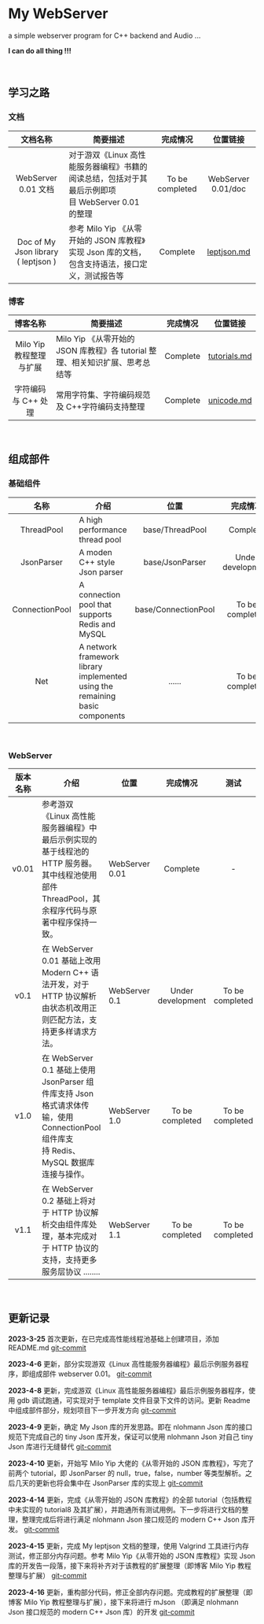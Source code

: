 # My WebServer

a simple webserver program for C++ backend and Audio ...

**I can do all thing !!!**

&nbsp;

## 学习之路

### 文档

|              文档名称              | 简要描述                                                                                          |    完成情况    |                         位置链接                         |
| :---------------------------------: | ------------------------------------------------------------------------------------------------- | :-------------: | :------------------------------------------------------: |
|         WebServer 0.01 文档         | 对于游双《Linux 高性能服务器编程》书籍的阅读总结，包括对于其最后示例即项目 WebServer 0.01 的整理 | To be completed |                    WebServer 0.01/doc                    |
| Doc of My Json library ( leptjson ) | 参考 Milo Yip 《从零开始的 JSON 库教程》实现 Json 库的文档，包含支持语法，接口定义，测试报告等    |    Complete    | [leptjson.md](src/base/JsonParser/leptjson/doc/leptjson.md) |

### 博客

|        博客名称        | 简要描述                                                                      | 完成情况 |                          位置链接                          |
| :---------------------: | ----------------------------------------------------------------------------- | :------: | :--------------------------------------------------------: |
| Milo Yip 教程整理与扩展 | Milo Yip 《从零开始的 JSON 库教程》各 tutorial 整理、相关知识扩展、思考总结等 | Complete | [tutorials.md](src/base/JsonParser/leptjson/doc/tutorials.md) |
|   字符编码与 C++ 处理   | 常用字符集、字符编码规范及 C++字符编码支持整理                                | Complete |        [unicode.md](mind/character-coding/unicode.md)        |

&nbsp;

## 组成部件

### 基础组件

|      名称      | 介绍                                                                         |        位置        |     完成情况     |       测试       |                       仓库位置                       |
| :------------: | ---------------------------------------------------------------------------- | :-----------------: | :---------------: | :---------------: | :--------------------------------------------------: |
|   ThreadPool   | A high performance thread pool                                               |   base/ThreadPool   |     Complete     |  To be completed  | [ThreadPool](https://github.com/lovelydayss/ThreadPool) |
|   JsonParser   | A moden C++ style Json parser                                              |   base/JsonParser   | Under development | Under development |                       not yet                       |
| ConnectionPool | A connection pool that supports Redis and MySQL                              | base/ConnectionPool |  To be completed  |  To be completed  |                       not yet                       |
|      Net      | A network framework library implemented using the remaining basic components |       ......       |  To be completed  |  To be completed  |                       not yet                       |

&nbsp;

### WebServer

| 版本名称 | 介绍                                                                                                                                           | 位置           |     完成情况     |      测试      |
| :------: | ---------------------------------------------------------------------------------------------------------------------------------------------- | -------------- | :---------------: | :-------------: |
|  v0.01  | 参考游双《Linux 高性能服务器编程》中最后示例实现的基于线程池的 HTTP 服务器。其中线程池使用部件 ThreadPool，其余程序代码与原著中程序保持一致。 | WebServer 0.01 |     Complete     |        -        |
|   v0.1   | 在 WebServer 0.01 基础上改用 Modern C++ 语法开发，对于 HTTP 协议解析由状态机改用正则匹配方法，支持更多样请求方法。                             | WebServer 0.1  | Under development | To be completed |
|   v1.0   | 在 WebServer 0.1 基础上使用 JsonParser 组件库支持 Json 格式请求体传输，使用 ConnectionPool 组件库支持 Redis、MySQL 数据库连接与操作。         | WebServer 1.0  |  To be completed  | To be completed |
|   v1.1   | 在 WebServer 0.2 基础上将对于 HTTP 协议解析交由组件库处理，基本完成对于 HTTP 协议的支持，支持更多服务层协议 ........                          | WebServer 1.1  |  To be completed  | To be completed |

&nbsp;

## 更新记录

**2023-3-25** 首次更新，在已完成高性能线程池基础上创建项目，添加 README.md   [git-commit](https://github.com/lovelydayss/webserver)

**2023-4-6** 更新，部分实现游双《Linux 高性能服务器编程》最后示例服务器程序，即组成部件 webserver 0.01。  [git-commit](https://github.com/lovelydayss/WebServer/commit/61a529fd43e28f94f23fdd7be09b5b337ea16990)

**2023-4-8** 更新，完成游双《Linux 高性能服务器编程》最后示例服务器程序，使用 gdb 调试跑通，可实现对于 template 文件目录下文件的访问。更新 Readme 中组成部件部分，规划项目下一步开发方向  [git-commit](https://github.com/lovelydayss/WebServer/commit/aa693dc7abaf539a41da01b9b282a2c87349f242)

**2023-4-9** 更新，确定 My Json 库的开发思路。即在 nlohmann Json 库的接口规范下完成自己的 tiny Json 库开发，保证可以使用 nlohmann Json 对自己 tiny Json 库进行无缝替代 [git-commit](https://github.com/lovelydayss/WebServer/commit/c65e08ed281660e47da46dd1400594310ab07d79)

**2023-4-10** 更新，开始写 Milo Yip 大佬的《从零开始的 JSON 库教程》，写完了前两个 tutorial，即 JsonParser 的 null，true，false，number 等类型解析。之后几天的更新也将会集中在 JsonParser 库的实现上 [git-commit](https://github.com/lovelydayss/WebServer/commit/c9c64d7d9ac5a154769f6c22279f8295aec79f58)

**2023-4-14** 更新，完成《从零开始的 JSON 库教程》的全部 tutorial（包括教程中未实现的 tutorial8 及其扩展），并跑通所有测试用例。下一步将进行文档的整理，整理完成后将进行满足  nlohmann Json 接口规范的 modern C++ Json 库开发。 [git-commit](https://github.com/lovelydayss/WebServer/commit/ea3ec4e560c0c118842196876bcbdacefdb56253)

**2023-4-15** 更新，完成 My leptjson 文档的整理，使用 Valgrind 工具进行内存测试，修正部分内存问题。参考 Milo Yip《从零开始的 JSON 库教程》实现 Json 库的开发告一段落，接下来将补齐对于该教程的扩展整理（即博客 Milo Yip 教程整理与扩展） [git-commit](https://github.com/lovelydayss/WebServer/commit/96c7f8de39b2466ecb5b95dbec12b2310e7a0438)

**2023-4-16** 更新，重构部分代码，修正全部内存问题。完成教程的扩展整理（即博客 Milo Yip 教程整理与扩展），接下来将进行 mJson （即满足  nlohmann Json 接口规范的 modern C++ Json 库）的开发 [git-commit](https://github.com/lovelydayss/WebServer/commit/a6c4489eb93bc526537774b0650c019491e00535)

&nbsp;
